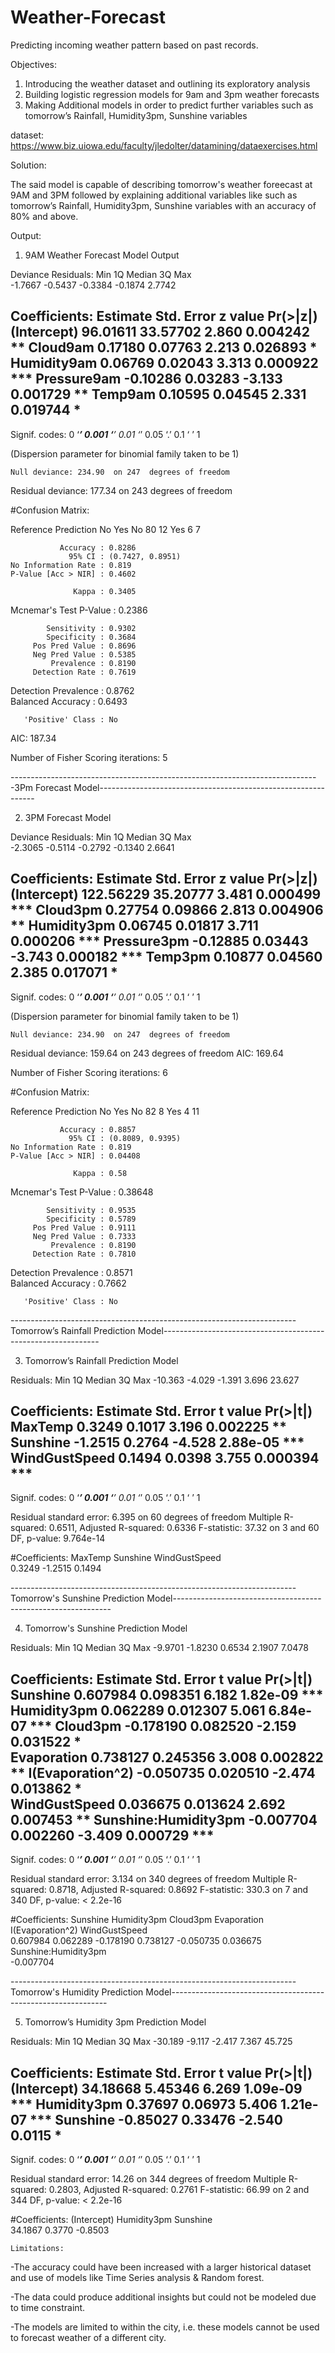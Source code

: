 # Weather-Forecast
Predicting incoming weather pattern based on past records.

Objectives:

1. Introducing the weather dataset and outlining its exploratory analysis
2. Building logistic regression models for 9am and 3pm weather forecasts
3. Making Additional models in order to predict further variables such as tomorrow’s Rainfall, Humidity3pm, Sunshine variables 




dataset: https://www.biz.uiowa.edu/faculty/jledolter/datamining/dataexercises.html









Solution:

The said model is capable of describing tomorrow's weather foreecast at 9AM and 3PM followed by explaining additional variables like  such as tomorrow’s Rainfall, Humidity3pm, Sunshine variables with an accuracy of 80% and above.




Output:

1. 9AM Weather Forecast Model Output

Deviance Residuals: 
    Min       1Q   Median       3Q      Max  
-1.7667  -0.5437  -0.3384  -0.1874   2.7742  

Coefficients:
            Estimate Std. Error z value Pr(>|z|)    
(Intercept) 96.01611   33.57702   2.860 0.004242 ** 
Cloud9am     0.17180    0.07763   2.213 0.026893 *  
Humidity9am  0.06769    0.02043   3.313 0.000922 ***
Pressure9am -0.10286    0.03283  -3.133 0.001729 ** 
Temp9am      0.10595    0.04545   2.331 0.019744 *  
---
Signif. codes:  0 ‘***’ 0.001 ‘**’ 0.01 ‘*’ 0.05 ‘.’ 0.1 ‘ ’ 1

(Dispersion parameter for binomial family taken to be 1)

    Null deviance: 234.90  on 247  degrees of freedom
Residual deviance: 177.34  on 243  degrees of freedom

#Confusion Matrix:

Reference
Prediction No Yes
       No  80  12
       Yes  6   7
                                          
               Accuracy : 0.8286          
                 95% CI : (0.7427, 0.8951)
    No Information Rate : 0.819           
    P-Value [Acc > NIR] : 0.4602          
                                          
                  Kappa : 0.3405          
 Mcnemar's Test P-Value : 0.2386          
                                          
            Sensitivity : 0.9302          
            Specificity : 0.3684          
         Pos Pred Value : 0.8696          
         Neg Pred Value : 0.5385          
             Prevalence : 0.8190          
         Detection Rate : 0.7619          
   Detection Prevalence : 0.8762          
      Balanced Accuracy : 0.6493          
                                          
       'Positive' Class : No 
AIC: 187.34

Number of Fisher Scoring iterations: 5

-----------------------------------------------------------------------------3Pm Forecast Model--------------------------------------------------------------

2. 3PM Forecast Model

Deviance Residuals: 
    Min       1Q   Median       3Q      Max  
-2.3065  -0.5114  -0.2792  -0.1340   2.6641  

Coefficients:
             Estimate Std. Error z value Pr(>|z|)    
(Intercept) 122.56229   35.20777   3.481 0.000499 ***
Cloud3pm      0.27754    0.09866   2.813 0.004906 ** 
Humidity3pm   0.06745    0.01817   3.711 0.000206 ***
Pressure3pm  -0.12885    0.03443  -3.743 0.000182 ***
Temp3pm       0.10877    0.04560   2.385 0.017071 *  
---
Signif. codes:  0 ‘***’ 0.001 ‘**’ 0.01 ‘*’ 0.05 ‘.’ 0.1 ‘ ’ 1

(Dispersion parameter for binomial family taken to be 1)

    Null deviance: 234.90  on 247  degrees of freedom
Residual deviance: 159.64  on 243  degrees of freedom
AIC: 169.64

Number of Fisher Scoring iterations: 6


#Confusion Matrix:

 Reference
Prediction No Yes
       No  82   8
       Yes  4  11
                                          
               Accuracy : 0.8857          
                 95% CI : (0.8089, 0.9395)
    No Information Rate : 0.819           
    P-Value [Acc > NIR] : 0.04408         
                                          
                  Kappa : 0.58            
 Mcnemar's Test P-Value : 0.38648         
                                          
            Sensitivity : 0.9535          
            Specificity : 0.5789          
         Pos Pred Value : 0.9111          
         Neg Pred Value : 0.7333          
             Prevalence : 0.8190          
         Detection Rate : 0.7810          
   Detection Prevalence : 0.8571          
      Balanced Accuracy : 0.7662          
                                          
       'Positive' Class : No


-----------------------------------------------------------------------Tomorrow’s Rainfall Prediction Model--------------------------------------------------------------

3. Tomorrow’s Rainfall Prediction Model

Residuals:
    Min      1Q  Median      3Q     Max 
-10.363  -4.029  -1.391   3.696  23.627 

Coefficients:
              Estimate Std. Error t value Pr(>|t|)    
MaxTemp         0.3249     0.1017   3.196 0.002225 ** 
Sunshine       -1.2515     0.2764  -4.528 2.88e-05 ***
WindGustSpeed   0.1494     0.0398   3.755 0.000394 ***
---
Signif. codes:  0 ‘***’ 0.001 ‘**’ 0.01 ‘*’ 0.05 ‘.’ 0.1 ‘ ’ 1

Residual standard error: 6.395 on 60 degrees of freedom
Multiple R-squared:  0.6511,	Adjusted R-squared:  0.6336 
F-statistic: 37.32 on 3 and 60 DF,  p-value: 9.764e-14

#Coefficients:
      MaxTemp       Sunshine  WindGustSpeed  
       0.3249        -1.2515         0.1494 



-----------------------------------------------------------------------Tomorrow's Sunshine Prediction Model--------------------------------------------------------------

4. Tomorrow's Sunshine Prediction Model

Residuals:
    Min      1Q  Median      3Q     Max 
-9.9701 -1.8230  0.6534  2.1907  7.0478 

Coefficients:
                      Estimate Std. Error t value Pr(>|t|)    
Sunshine              0.607984   0.098351   6.182 1.82e-09 ***
Humidity3pm           0.062289   0.012307   5.061 6.84e-07 ***
Cloud3pm             -0.178190   0.082520  -2.159 0.031522 *  
Evaporation           0.738127   0.245356   3.008 0.002822 ** 
I(Evaporation^2)     -0.050735   0.020510  -2.474 0.013862 *  
WindGustSpeed         0.036675   0.013624   2.692 0.007453 ** 
Sunshine:Humidity3pm -0.007704   0.002260  -3.409 0.000729 ***
---
Signif. codes:  0 ‘***’ 0.001 ‘**’ 0.01 ‘*’ 0.05 ‘.’ 0.1 ‘ ’ 1

Residual standard error: 3.134 on 340 degrees of freedom
Multiple R-squared:  0.8718,	Adjusted R-squared:  0.8692 
F-statistic: 330.3 on 7 and 340 DF,  p-value: < 2.2e-16

#Coefficients:
            Sunshine           Humidity3pm              Cloud3pm           Evaporation      I(Evaporation^2)         WindGustSpeed  
            0.607984              0.062289             -0.178190              0.738127             -0.050735              0.036675  
Sunshine:Humidity3pm  
           -0.007704  



-----------------------------------------------------------------------Tomorrow's Humidity Prediction Model--------------------------------------------------------------

5. Tomorrow’s Humidity 3pm Prediction Model

Residuals:
    Min      1Q  Median      3Q     Max 
-30.189  -9.117  -2.417   7.367  45.725 

Coefficients:
            Estimate Std. Error t value Pr(>|t|)    
(Intercept) 34.18668    5.45346   6.269 1.09e-09 ***
Humidity3pm  0.37697    0.06973   5.406 1.21e-07 ***
Sunshine    -0.85027    0.33476  -2.540   0.0115 *  
---
Signif. codes:  0 ‘***’ 0.001 ‘**’ 0.01 ‘*’ 0.05 ‘.’ 0.1 ‘ ’ 1

Residual standard error: 14.26 on 344 degrees of freedom
Multiple R-squared:  0.2803,	Adjusted R-squared:  0.2761 
F-statistic: 66.99 on 2 and 344 DF,  p-value: < 2.2e-16

#Coefficients:
(Intercept)  Humidity3pm     Sunshine  
    34.1867       0.3770      -0.8503
    
    
    
    
    
    Limitations:

-The accuracy could have been increased with a larger historical dataset and use of models like Time Series analysis & Random forest.
 
-The data could produce additional insights but could not be modeled due to time constraint.

-The models are limited to within the city, i.e. these models cannot be used to forecast weather of a different city.

